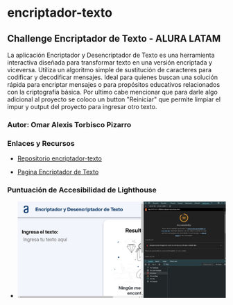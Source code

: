 # encriptador-texto

## Challenge Encriptador de Texto - ALURA LATAM

La aplicación Encriptador y Desencriptador de Texto es una herramienta interactiva diseñada para transformar texto en una versión encriptada y viceversa. Utiliza un algoritmo simple de sustitución de caracteres para codificar y decodificar mensajes. Ideal para quienes buscan una solución rápida para encriptar mensajes o para propósitos educativos relacionados con la criptografía básica.
Por ultimo cabe mencionar que para darle algo adicional al proyecto se coloco un button "Reiniciar" que permite limpiar el impur y output del proyecto para ingresar otro texto.

### Autor: Omar Alexis Torbisco Pizarro

### Enlaces y Recursos

* [Repositorio encriptador-texto](https://github.com/omartpiza/encriptador-texto)

* [Pagina Encriptador de Texto](https://omartpiza.github.io/encriptador-texto)

### Puntuación de Accesibilidad de Lighthouse

* ![Lighthouse](./img/lighthouse-challenge.jpg)